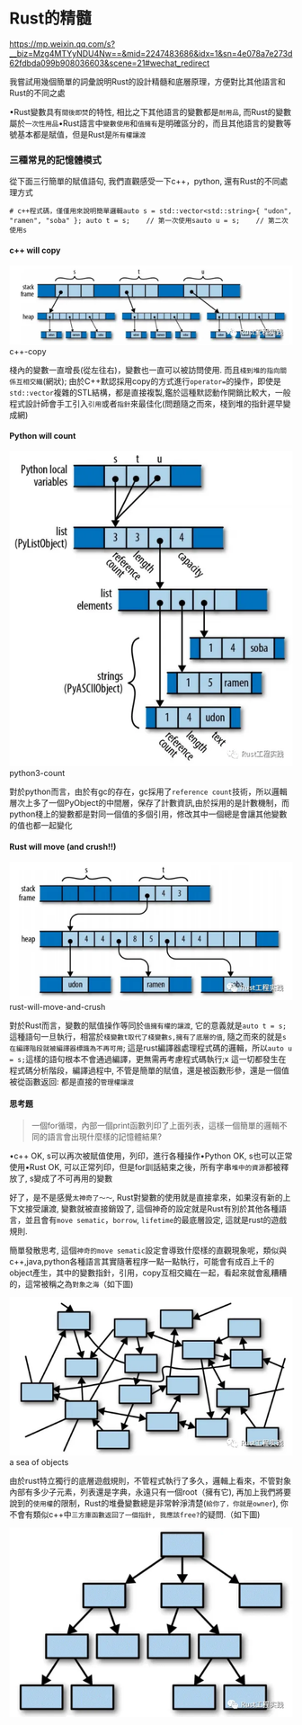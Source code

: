 # Rust的精髓

https://mp.weixin.qq.com/s?__biz=Mzg4MTYyNDU4Nw==&mid=2247483686&idx=1&sn=4e078a7e273d62fdbda099b908036603&scene=21#wechat_redirect

我嘗試用幾個簡單的詞彙說明Rust的設計精髓和底層原理，方便對比其他語言和Rust的不同之處

•Rust變數具有`閱後即焚`的特性, 相比之下其他語言的變數都是`耐用品`, 而Rust的變數屬於`一次性用品`•Rust語言中`變數使用`和`值擁有`是明確區分的，而且其他語言的變數等號基本都是賦值，但是Rust是`所有權讓渡`

### 三種常見的記憶體模式

從下面三行簡單的賦值語句, 我們直觀感受一下c++，python, 還有Rust的不同處理方式

```
# c++程式碼，僅僅用來說明簡單邏輯auto s = std::vector<std::string>{ "udon", "ramen", "soba" }; auto t = s;    // 第一次使用sauto u = s;    // 第二次使用s
```

#### c++ will copy

![圖片](images/640)c++-copy

棧內的變數一直增長(從左往右)，變數也一直可以被訪問使用. 而且`棧到堆的指向關係互相交織`(網狀); 由於C++默認採用copy的方式進行`operator=`的操作，即使是`std::vector`複雜的STL結構，都是直接複製,鑑於這種默認動作開銷比較大，一般程式設計師會手工引入`引用`或者`指針`來最佳化(問題隨之而來，棧到堆的指針遲早變成網)

#### Python will count

![圖片](images/640-1)python3-count

對於python而言，由於有gc的存在，gc採用了`reference count`技術，所以邏輯層次上多了一個PyObject的中間層，保存了計數資訊,由於採用的是計數機制，而python棧上的變數都是對同一個值的多個引用，修改其中一個總是會讓其他變數的值也都一起變化

#### Rust will move (and crush!!)

![圖片](images/640-2)rust-will-move-and-crush

對於Rust而言，變數的賦值操作等同於`值擁有權的讓渡`, 它的意義就是`auto t = s;`這種語句一旦執行，相當於`棧變數t取代了棧變數s,擁有了底層的值`, 隨之而來的就是`s在編譯階段就被編譯器標識為不再可用`; 這是rust編譯器處理程式碼的邏輯，所以`auto u = s;`這樣的語句根本不會通過編譯，更無需再考慮程式碼執行;x 這一切都發生在程式碼分析階段，編譯過程中, 不管是簡單的賦值，還是被函數形參，還是一個值被從函數返回: 都是直接的`管理權讓渡`

#### 思考題

> 一個for循環，內部一個print函數列印了上面列表，這樣一個簡單的邏輯不同的語言會出現什麼樣的記憶體結果?

•c++ OK, s可以再次被賦值使用，列印，進行各種操作•Python OK, s也可以正常使用•Rust OK, 可以正常列印，但是for訓話結束之後，所有字串`堆中的資源`都被釋放了, s變成了不可再用的變數

好了，是不是感覺`太神奇了～～`, Rust對變數的使用就是直接拿來，如果沒有新的上下文接受讓渡, 變數就被直接銷毀了, 這個神奇的設定就是Rust有別於其他各種語言，並且會有`move sematic`，`borrow`, `lifetime`的最底層設定, 這就是rust的遊戲規則.

簡單發散思考, 這個`神奇的move sematic`設定會導致什麼樣的直觀現象呢，類似與c++,java,python各種語言其實隨著程序一點一點執行，可能會有成百上千的object產生，其中的變數指針，引用，copy互相交織在一起，看起來就會亂糟糟的，這常被稱之為`對象之海`（如下圖)

![圖片](images/640-3)a sea of objects

由於rust特立獨行的底層遊戲規則，不管程式執行了多久，邏輯上看來，不管對象內部有多少子元素，列表還是字典，永遠只有一個root（擁有它), 再加上我們將要說到的`使用權`的限制，Rust的堆疊變數總是非常幹淨清楚(`給你了，你就是owner`), 你不會有類似c++中`三方庫函數返回了一個指針, 我應該free?`的疑問.（如下圖)

![圖片](images/640-4)
